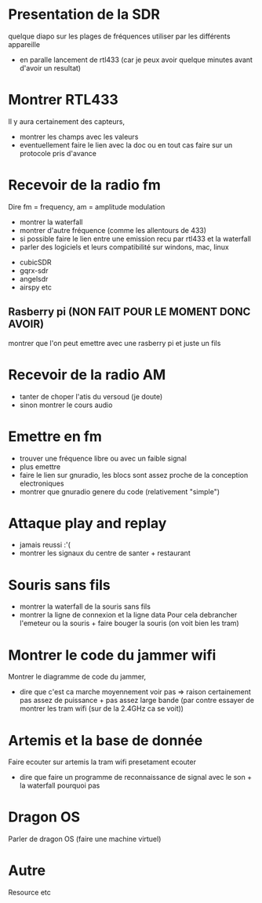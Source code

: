 # Presentation de la SDR
quelque diapo sur les plages de fréquences utiliser par les différents appareille
+ en paralle lancement de rtl433 (car je peux avoir quelque minutes avant d'avoir un
resultat) 

# Montrer RTL433
Il y aura certainement des capteurs, 
+ montrer les champs avec les valeurs
+ eventuellement faire le lien avec la doc ou en tout cas faire sur un 
protocole pris d'avance 

# Recevoir de la radio fm
Dire fm = frequency, am = amplitude modulation
+ montrer la waterfall 
+ montrer d'autre fréquence (comme les allentours de 433)
+ si possible faire le lien entre une emission recu par rtl433 et
la waterfall 
+ parler des logiciels et leurs compatibilité sur windons, mac, linux
- cubicSDR
- gqrx-sdr
- angelsdr
- airspy 
etc
## Rasberry pi (NON FAIT POUR LE MOMENT DONC AVOIR)
montrer que l'on peut emettre avec une rasberry pi et juste un fils 

# Recevoir de la radio AM
+ tanter de choper l'atis du versoud (je doute)
+ sinon montrer le cours audio

# Emettre en fm
+ trouver une fréquence libre ou avec un faible signal
+ plus emettre
+ faire le lien sur gnuradio, les blocs sont assez proche de la conception electroniques
+ montrer que gnuradio genere du code (relativement "simple")

# Attaque play and replay
+ jamais reussi :'( 
+ montrer les signaux du centre de santer + restaurant 

# Souris sans fils
+ montrer la waterfall de la souris sans fils
+ montrer la ligne de connexion et la ligne data
Pour cela debrancher l'emeteur ou la souris + faire bouger la souris (on voit bien les tram)

# Montrer le code du jammer wifi 
Montrer le diagramme de code du jammer,
+ dire que c'est ca marche moyennement voir pas => raison certainement pas assez de puissance + pas assez large bande (par contre essayer de montrer les tram wifi (sur de la 2.4GHz ca se voit))

# Artemis et la base de donnée
Faire ecouter sur artemis la tram wifi presetament ecouter
+ dire que faire un programme de reconnaissance de signal avec le son + la waterfall pourquoi pas

# Dragon OS
Parler de dragon OS (faire une machine virtuel)

# Autre
Resource etc 


